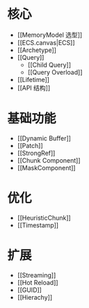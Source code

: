 # 核心
- [[MemoryModel 选型]]
- [[ECS.canvas|ECS]]
- [[Archetype]]
- [[Query]]
	- [[Child Query]]
	- [[Query Overload]]
- [[Lifetime]]
- [[API 结构]]
# 基础功能
- [[Dynamic Buffer]]
- [[Patch]]
- [[StrongRef]]
- [[Chunk Component]]
- [[MaskComponent]]
# 优化
- [[HeuristicChunk]]
- [[Timestamp]]
# 扩展
- [[Streaming]]
- [[Hot Reload]]
- [[GUID]]
- [[Hierachy]]
